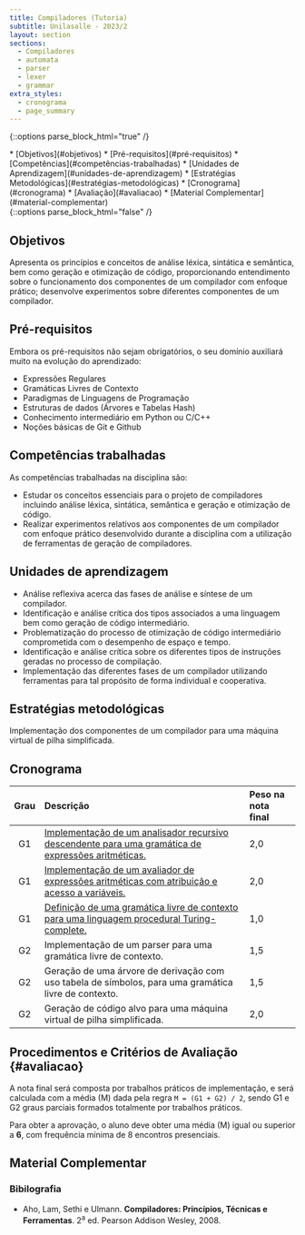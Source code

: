 ```yaml
---
title: Compiladores (Tutoria)
subtitle: Unilasalle - 2023/2
layout: section
sections:
  - Compiladores
  - automata
  - parser
  - lexer
  - grammar
extra_styles:
  - cronograma
  - page_summary
---
```

{::options parse_block_html="true" /}
<div id="page_summary">
* [Objetivos](#objetivos)
* [Pré-requisitos](#pré-requisitos)
* [Competências](#competências-trabalhadas)
* [Unidades de Aprendizagem](#unidades-de-aprendizagem)
* [Estratégias Metodológicas](#estratégias-metodológicas)
* [Cronograma](#cronograma) 
* [Avaliação](#avaliacao)
* [Material Complementar](#material-complementar)
</div>
{::options parse_block_html="false" /}

## Objetivos

Apresenta os princípios e conceitos de análise léxica, sintática e semântica, bem como geração e otimização de código, proporcionando entendimento sobre o funcionamento dos componentes de um compilador com enfoque prático; desenvolve experimentos sobre diferentes componentes de um compilador.


## Pré-requisitos

Embora os pré-requisitos não sejam obrigatórios, o seu domínio auxiliará muito na evolução do aprendizado:

* Expressões Regulares
* Gramáticas Livres de Contexto
* Paradigmas de Linguagens de Programação
* Estruturas de dados (Árvores e Tabelas Hash)
* Conhecimento intermediário em Python ou C/C++
* Noções básicas de Git e Github


## Competências trabalhadas

As competências trabalhadas na disciplina são:
* Estudar os conceitos essenciais para o projeto de compiladores incluindo análise léxica, sintática, semântica e geração e otimização de código.
* Realizar experimentos relativos aos componentes de um compilador com enfoque prático desenvolvido durante a disciplina com a utilização de ferramentas de geração de compiladores.


## Unidades de aprendizagem

* Análise reflexiva acerca das fases de análise e síntese de um compilador.
* Identificação e análise crítica dos tipos associados a uma linguagem bem como geração de código intermediário.
* Problematização do processo de otimização de código intermediário comprometida com o desempenho de espaço e tempo.
* Identificação e análise crítica sobre os diferentes tipos de instruções geradas no processo de compilação.
* Implementação das diferentes fases de um compilador utilizando ferramentas para tal propósito de forma individual e cooperativa.


## Estratégias metodológicas

Implementação dos componentes de um compilador para uma máquina virtual de pilha simplificada.

## Cronograma

| Grau | Descrição | Peso na nota final |
| :--: | :------------------ | :--- |
| G1 | [Implementação de um analisador recursivo descendente para uma gramática de expressões aritméticas.](trabalho-01) | 2,0 |
| G1 | [Implementação de um avaliador de expressões aritméticas com atribuição e acesso a variáveis.](trabalho-02) | 2,0 |
| G1 | [Definição de uma gramática livre de contexto para uma linguagem procedural Turing-complete.](trabalho-03) | 1,0 |
| G2 | Implementação de um parser para uma gramática livre de contexto. | 1,5 |
| G2 | Geração de uma árvore de derivação com uso tabela de símbolos, para uma gramática livre de contexto. | 1,5 |
| G2 | Geração de código alvo para uma máquina virtual de pilha simplificada. | 2,0 |


## Procedimentos e Critérios de Avaliação {#avaliacao}

A nota final será composta por trabalhos práticos de implementação, e será calculada com  a média (M) dada pela regra `M = (G1 + G2) / 2`, sendo G1 e G2 graus parciais formados totalmente por trabalhos práticos.

Para obter a aprovação, o aluno deve obter uma média (M) igual ou superior a **6**, com frequência mínima de 8 encontros presenciais.

## Material Complementar

### Bibilografia

* Aho, Lam, Sethi e Ulmann. **Compiladores: Princípios, Técnicas e Ferramentas**. 2<sup>a</sup> ed. Pearson Addison Wesley, 2008.
